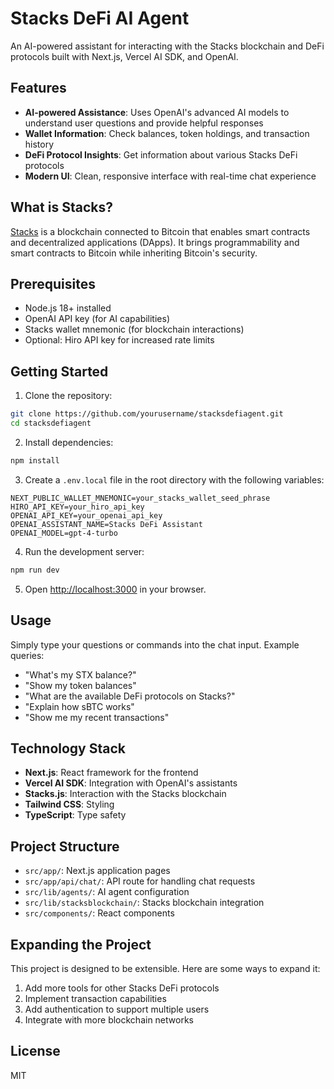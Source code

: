 # Stacks DeFi AI Agent

An AI-powered assistant for interacting with the Stacks blockchain and DeFi protocols built with Next.js, Vercel AI SDK, and OpenAI.

## Features

- **AI-powered Assistance**: Uses OpenAI's advanced AI models to understand user questions and provide helpful responses
- **Wallet Information**: Check balances, token holdings, and transaction history
- **DeFi Protocol Insights**: Get information about various Stacks DeFi protocols
- **Modern UI**: Clean, responsive interface with real-time chat experience

## What is Stacks?

[Stacks](https://www.stacks.co/) is a blockchain connected to Bitcoin that enables smart contracts and decentralized applications (DApps). It brings programmability and smart contracts to Bitcoin while inheriting Bitcoin's security.

## Prerequisites

- Node.js 18+ installed
- OpenAI API key (for AI capabilities)
- Stacks wallet mnemonic (for blockchain interactions)
- Optional: Hiro API key for increased rate limits

## Getting Started

1. Clone the repository:
```bash
git clone https://github.com/yourusername/stacksdefiagent.git
cd stacksdefiagent
```

2. Install dependencies:
```bash
npm install
```

3. Create a `.env.local` file in the root directory with the following variables:
```
NEXT_PUBLIC_WALLET_MNEMONIC=your_stacks_wallet_seed_phrase
HIRO_API_KEY=your_hiro_api_key
OPENAI_API_KEY=your_openai_api_key
OPENAI_ASSISTANT_NAME=Stacks DeFi Assistant
OPENAI_MODEL=gpt-4-turbo
```

4. Run the development server:
```bash
npm run dev
```

5. Open [http://localhost:3000](http://localhost:3000) in your browser.

## Usage

Simply type your questions or commands into the chat input. Example queries:

- "What's my STX balance?"
- "Show my token balances"
- "What are the available DeFi protocols on Stacks?"
- "Explain how sBTC works"
- "Show me my recent transactions"

## Technology Stack

- **Next.js**: React framework for the frontend
- **Vercel AI SDK**: Integration with OpenAI's assistants
- **Stacks.js**: Interaction with the Stacks blockchain
- **Tailwind CSS**: Styling
- **TypeScript**: Type safety

## Project Structure

- `src/app/`: Next.js application pages
- `src/app/api/chat/`: API route for handling chat requests
- `src/lib/agents/`: AI agent configuration
- `src/lib/stacksblockchain/`: Stacks blockchain integration
- `src/components/`: React components

## Expanding the Project

This project is designed to be extensible. Here are some ways to expand it:

1. Add more tools for other Stacks DeFi protocols
2. Implement transaction capabilities
3. Add authentication to support multiple users
4. Integrate with more blockchain networks

## License

MIT 